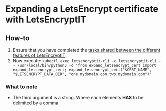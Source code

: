 # Expanding a LetsEncrypt certificate with LetsEncryptIT

## How-to

1. Ensure that you have completed the [tasks shared between the different features of LetsEncryptIT](./pre_requisites.md#Tasks-shared-between-the–different-features-of-LetsEncryptIT)
2. Now execute: `kubectl exec letsencryptit-cli -c letsencryptit-cli -- /usr/local/bin/python3 -c 'from expand_letsencrypt_cert import expand_letsencrypt_cert; expand_letsencrypt_cert("$CERT_NAME", "$LETSENCRYPT_DATA_DIR", "one.mydomain.com,two.mydomain.com")'`

### What to note

- The third argument is a string. Where each elements __HAS__ to be delimited by a comma